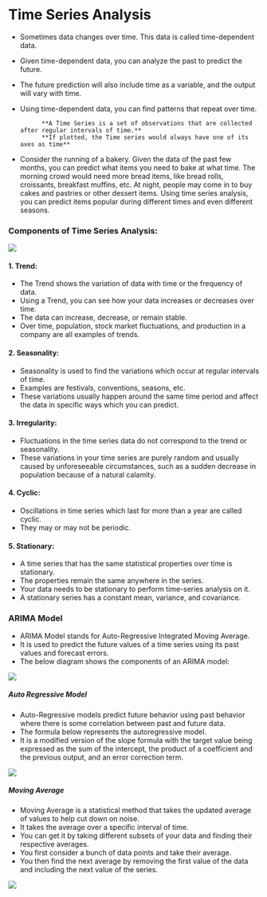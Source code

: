 # Time Series Analysis

- Sometimes data changes over time. This data is called time-dependent data. 
- Given time-dependent data, you can analyze the past to predict the future.
- The future prediction will also include time as a variable, and the output will vary with time.
- Using time-dependent data, you can find patterns that repeat over time.

            **A Time Series is a set of observations that are collected after regular intervals of time.**
            **If plotted, the Time series would always have one of its axes as time**

- Consider the running of a bakery. Given the data of the past few months, you can predict what items you need to bake at what time. The morning crowd would need more bread items, like bread rolls, croissants, breakfast muffins, etc. At night, people may come in to buy cakes and pastries or other dessert items. Using time series analysis, you can predict items popular during different times and even different seasons.



### Components of Time Series Analysis:

<img src = "https://www.simplilearn.com/ice9/free_resources_article_thumb/Time_Series_Analysis_In_Python_3.png">

#### 1. Trend: 
- The Trend shows the variation of data with time or the frequency of data. 
- Using a Trend, you can see how your data increases or decreases over time. 
- The data can increase, decrease, or remain stable. 
- Over time, population, stock market fluctuations, and production in a company are all examples of trends.

#### 2. Seasonality: 
- Seasonality is used to find the variations which occur at regular intervals of time. 
- Examples are festivals, conventions, seasons, etc. 
- These variations usually happen around the same time period and affect the data in specific ways which you can predict. 

#### 3. Irregularity:
- Fluctuations in the time series data do not correspond to the trend or seasonality. 
- These variations in your time series are purely random and usually caused by unforeseeable circumstances, such as a sudden decrease in population because of a natural calamity.
    
#### 4. Cyclic: 
- Oscillations in time series which last for more than a year are called cyclic. 
- They may or may not be periodic. 

#### 5. Stationary: 
- A time series that has the same statistical properties over time is stationary. 
- The properties remain the same anywhere in the series. 
- Your data needs to be stationary to perform time-series analysis on it. 
- A stationary series has a constant mean, variance, and covariance.


### ARIMA Model

- ARIMA Model stands for Auto-Regressive Integrated Moving Average. 
- It is used to predict the future values of a time series using its past values and forecast errors. 
- The below diagram shows the components of an ARIMA model: 

<img src = "https://www.simplilearn.com/ice9/free_resources_article_thumb/Time_Series_Analysis_In_Python_4.png">

##### Auto Regressive Model

- Auto-Regressive models predict future behavior using past behavior where there is some correlation between past and future data. 
- The formula below represents the autoregressive model. 
- It is a modified version of the slope formula with the target value being expressed as the sum of the intercept, the product of a coefficient and the previous output, and an error correction term.

<img src = "https://www.simplilearn.com/ice9/free_resources_article_thumb/Time_Series_Analysis_In_Python_5.png">

##### Moving Average

- Moving Average is a statistical method that takes the updated average of values to help cut down on noise. 
- It takes the average over a specific interval of time. 
- You can get it by taking different subsets of your data and finding their respective averages.
- You first consider a bunch of data points and take their average. 
- You then find the next average by removing the first value of the data and including the next value of the series.

<img src = "https://www.simplilearn.com/ice9/free_resources_article_thumb/Time_Series_Analysis_In_Python_6.png">
